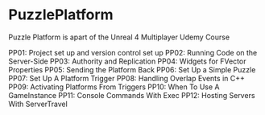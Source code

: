 # PuzzlePlatform
Puzzle Platform is apart of the Unreal 4 Multiplayer Udemy Course

PP01: Project set up and version control set up
PP02: Running Code on the Server-Side
PP03: Authority and Replication
PP04: Widgets for FVector Properties
PP05: Sending the Platform Back
PP06: Set Up a Simple Puzzle
PP07: Set Up A Platform Trigger
PP08: Handling Overlap Events in C++
PP09: Activating Platforms From Triggers
PP10: When To Use A GameInstance
PP11: Console Commands With Exec
PP12: Hosting Servers With ServerTravel
